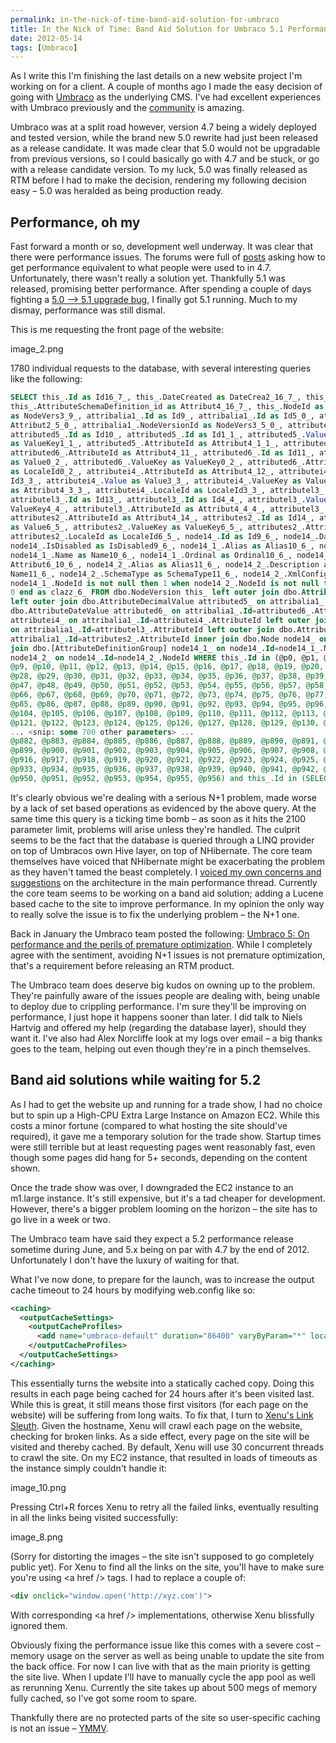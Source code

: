 ```yaml
---
permalink: in-the-nick-of-time-band-aid-solution-for-umbraco
title: In the Nick of Time: Band Aid Solution for Umbraco 5.1 Performance
date: 2012-05-14
tags: [Umbraco]
---
```

As I write this I'm finishing the last details on a new website project I'm working on for a client. A couple of months ago I made the easy decision of going with [Umbraco](http://umbraco.org/) as the underlying CMS. I've had excellent experiences with Umbraco previously and the [community](http://our.umbraco.org/) is amazing.

<!-- more -->

Umbraco was at a split road however, version 4.7 being a widely deployed and tested version, while the brand new 5.0 rewrite had just been released as a release candidate. It was made clear that 5.0 would not be upgradable from previous versions, so I could basically go with 4.7 and be stuck, or go with a release candidate version. To my luck, 5.0 was finally released as RTM before I had to make the decision, rendering my following decision easy – 5.0 was heralded as being production ready.

## Performance, oh my

Fast forward a month or so, development well underway. It was clear that there were performance issues. The forums were full of [posts](http://our.umbraco.org/forum/core/umbraco-5-general-discussion/28565-Umbraco-5-Performance-issues) asking how to get performance equivalent to what people were used to in 4.7. Unfortunately, there wasn't really a solution yet. Thankfully 5.1 was released, promising better performance. After spending a couple of days fighting a [5.0 –> 5.1 upgrade bug](http://our.umbraco.org/forum/core/umbraco-5-general-discussion/31197-Failing-to-upgrade-from-501-to-51RC), I finally got 5.1 running. Much to my dismay, performance was still dismal.

This is me requesting the front page of the website:

image_2.png

1780 individual requests to the database, with several interesting queries like the following:

```sql
SELECT this_.Id as Id16_7_, this_.DateCreated as DateCrea2_16_7_, this_.DefaultName as DefaultN3_16_7_,
this_.AttributeSchemaDefinition_id as Attribut4_16_7_, this_.NodeId as NodeId16_7_, attribalia1_.NodeVersionId
as NodeVers3_9_, attribalia1_.Id as Id9_, attribalia1_.Id as Id5_0_, attribalia1_.AttributeDefinitionId as
Attribut2_5_0_, attribalia1_.NodeVersionId as NodeVers3_5_0_, attributed5_.AttributeId as Attribut4_10_,
attributed5_.Id as Id10_, attributed5_.Id as Id1_1_, attributed5_.Value as Value1_1_, attributed5_.ValueKey
as ValueKey1_1_, attributed5_.AttributeId as Attribut4_1_1_, attributed5_.LocaleId as LocaleId1_1_,
attributed6_.AttributeId as Attribut4_11_, attributed6_.Id as Id11_, attributed6_.Id as Id0_2_, attributed6_.Value
as Value0_2_, attributed6_.ValueKey as ValueKey0_2_, attributed6_.AttributeId as Attribut4_0_2_, attributed6_.LocaleId
as LocaleId0_2_, attributei4_.AttributeId as Attribut4_12_, attributei4_.Id as Id12_, attributei4_.Id as
Id3_3_, attributei4_.Value as Value3_3_, attributei4_.ValueKey as ValueKey3_3_, attributei4_.AttributeId
as Attribut4_3_3_, attributei4_.LocaleId as LocaleId3_3_, attributel3_.AttributeId as Attribut4_13_,
attributel3_.Id as Id13_, attributel3_.Id as Id4_4_, attributel3_.Value as Value4_4_, attributel3_.ValueKey as
ValueKey4_4_, attributel3_.AttributeId as Attribut4_4_4_, attributel3_.LocaleId as LocaleId4_4_,
attributes2_.AttributeId as Attribut4_14_, attributes2_.Id as Id14_, attributes2_.Id as Id6_5_, attributes2_.Value
as Value6_5_, attributes2_.ValueKey as ValueKey6_5_, attributes2_.AttributeId as Attribut4_6_5_,
attributes2_.LocaleId as LocaleId6_5_, node14_.Id as Id9_6_, node14_.DateCreated as DateCrea2_9_6_,
node14_.IsDisabled as IsDisabled9_6_, node14_1_.Alias as Alias10_6_, node14_1_.Description as Descript3_10_6_,
node14_1_.Name as Name10_6_, node14_1_.Ordinal as Ordinal10_6_, node14_1_.AttributeSchemaDefinitionId as
Attribut6_10_6_, node14_2_.Alias as Alias11_6_, node14_2_.Description as Descript3_11_6_, node14_2_.Name as
Name11_6_, node14_2_.SchemaType as SchemaType11_6_, node14_2_.XmlConfiguration as XmlConfi6_11_6_, case when
node14_1_.NodeId is not null then 1 when node14_2_.NodeId is not null then 2 when node14_.Id is not null then
0 end as clazz_6_ FROM dbo.NodeVersion this_ left outer join dbo.Attribute attribalia1_ on this_.Id=attribalia1_.NodeVersionId
left outer join dbo.AttributeDecimalValue attributed5_ on attribalia1_.Id=attributed5_.AttributeId left outer join
dbo.AttributeDateValue attributed6_ on attribalia1_.Id=attributed6_.AttributeId left outer join dbo.AttributeIntegerValue
attributei4_ on attribalia1_.Id=attributei4_.AttributeId left outer join dbo.AttributeLongStringValue attributel3_
on attribalia1_.Id=attributel3_.AttributeId left outer join dbo.AttributeStringValue attributes2_ on
attribalia1_.Id=attributes2_.AttributeId inner join dbo.Node node14_ on this_.NodeId=node14_.Id left outer
join dbo.[AttributeDefinitionGroup] node14_1_ on node14_.Id=node14_1_.NodeId left outer join dbo.[AttributeSchemaDefinition]
node14_2_ on node14_.Id=node14_2_.NodeId WHERE this_.Id in (@p0, @p1, @p2, @p3, @p4, @p5, @p6, @p7, @p8,
@p9, @p10, @p11, @p12, @p13, @p14, @p15, @p16, @p17, @p18, @p19, @p20, @p21, @p22, @p23, @p24, @p25, @p26, @p27,
@p28, @p29, @p30, @p31, @p32, @p33, @p34, @p35, @p36, @p37, @p38, @p39, @p40, @p41, @p42, @p43, @p44, @p45, @p46,
@p47, @p48, @p49, @p50, @p51, @p52, @p53, @p54, @p55, @p56, @p57, @p58, @p59, @p60, @p61, @p62, @p63, @p64, @p65,
@p66, @p67, @p68, @p69, @p70, @p71, @p72, @p73, @p74, @p75, @p76, @p77, @p78, @p79, @p80, @p81, @p82, @p83, @p84,
@p85, @p86, @p87, @p88, @p89, @p90, @p91, @p92, @p93, @p94, @p95, @p96, @p97, @p98, @p99, @p100, @p101, @p102, @p103,
@p104, @p105, @p106, @p107, @p108, @p109, @p110, @p111, @p112, @p113, @p114, @p115, @p116, @p117, @p118, @p119, @p120,
@p121, @p122, @p123, @p124, @p125, @p126, @p127, @p128, @p129, @p130, @p131, @p132, @p133, @p134, @p135, @p136, @p137,
... <snip: some 700 other parameters> ...
@p882, @p883, @p884, @p885, @p886, @p887, @p888, @p889, @p890, @p891, @p892, @p893, @p894, @p895, @p896, @p897, @p898,
@p899, @p900, @p901, @p902, @p903, @p904, @p905, @p906, @p907, @p908, @p909, @p910, @p911, @p912, @p913, @p914, @p915,
@p916, @p917, @p918, @p919, @p920, @p921, @p922, @p923, @p924, @p925, @p926, @p927, @p928, @p929, @p930, @p931, @p932,
@p933, @p934, @p935, @p936, @p937, @p938, @p939, @p940, @p941, @p942, @p943, @p944, @p945, @p946, @p947, @p948, @p949,
@p950, @p951, @p952, @p953, @p954, @p955, @p956) and this_.Id in (SELECT this_0_.Id as y0_ FROM dbo.NodeVersion this_0_ WHERE this_0_.NodeId = @p957)
```

It's clearly obvious we're dealing with a serious N+1 problem, made worse by a lack of set based operations as evidenced by the above query. At the same time this query is a ticking time bomb – as soon as it hits the 2100 parameter limit, problems will arise unless they're handled. The culprit seems to be the fact that the database is queried through a LINQ provider on top of Umbracos own Hive layer, on top of NHibernate. The core team themselves have voiced that NHibernate might be exacerbating the problem as they haven't tamed the beast completely. I [voiced my own concerns and suggestions](http://our.umbraco.org/forum/core/umbraco-5-general-discussion/28565-Umbraco-5-Performance-issues?p=14) on the architecture in the main performance thread. Currently the core team seems to be working on a band aid solution; adding a Lucene based cache to the site to improve performance. In my opinion the only way to really solve the issue is to fix the underlying problem – the N+1 one.

Back in January the Umbraco team posted the following: [Umbraco 5: On performance and the perils of premature optimization](http://umbraco.com/follow-us/blog-archive/2012/1/4/umbraco-5-on-performance-and-the-perils-of-premature-optimisation.aspx). While I completely agree with the sentiment, avoiding N+1 issues is not premature optimization, that's a requirement before releasing an RTM product.

The Umbraco team does deserve big kudos on owning up to the problem. They're painfully aware of the issues people are dealing with, being unable to deploy due to crippling performance. I'm sure they'll be improving on performance, I just hope it happens sooner than later. I did talk to Niels Hartvig and offered my help (regarding the database layer), should they want it. I've also had Alex Norcliffe look at my logs over email – a big thanks goes to the team, helping out even though they're in a pinch themselves.

## Band aid solutions while waiting for 5.2

As I had to get the website up and running for a trade show, I had no choice but to spin up a High-CPU Extra Large Instance on Amazon EC2. While this costs a minor fortune (compared to what hosting the site should've required), it gave me a temporary solution for the trade show. Startup times were still terrible but at least requesting pages went reasonably fast, even though some pages did hang for 5+ seconds, depending on the content shown.

Once the trade show was over, I downgraded the EC2 instance to an m1.large instance. It's still expensive, but it's a tad cheaper for development. However, there's a bigger problem looming on the horizon – the site has to go live in a week or two.

The Umbraco team have said they expect a 5.2 performance release sometime during June, and 5.x being on par with 4.7 by the end of 2012. Unfortunately I don't have the luxury of waiting for that.

What I've now done, to prepare for the launch, was to increase the output cache timeout to 24 hours by modifying web.config like so:

```xml
<caching>
  <outputCacheSettings>
    <outputCacheProfiles>
      <add name="umbraco-default" duration="86400" varyByParam="*" location="ServerAndClient"/>
    </outputCacheProfiles>
  </outputCacheSettings>
</caching>
```

This essentially turns the website into a statically cached copy. Doing this results in each page being cached for 24 hours after it's been visited last. While this is great, it still means those first visitors (for each page on the website) will be suffering from long waits. To fix that, I turn to [Xenu's Link Sleuth](http://home.snafu.de/tilman/xenulink.html). Given the hostname, Xenu will crawl each page on the website, checking for broken links. As a side effect, every page on the site will be visited and thereby cached. By default, Xenu will use 30 concurrent threads to crawl the site. On my EC2 instance, that resulted in loads of timeouts as the instance simply couldn't handle it:

image_10.png

Pressing Ctrl+R forces Xenu to retry all the failed links, eventually resulting in all the links being visited successfully:

image_8.png

(Sorry for distorting the images – the site isn't supposed to go completely public yet). For Xenu to find all the links on the site, you'll have to make sure you're using &lt;a href /&gt; tags. I had to replace a couple of:

```html
<div onclick="window.open('http://xyz.com')">
```

With corresponding &lt;a href /&gt; implementations, otherwise Xenu blissfully ignored them.

Obviously fixing the performance issue like this comes with a severe cost – memory usage on the server as well as being unable to update the site from the back office. For now I can live with that as the main priority is getting the site live. When I update I'll have to manually cycle the app pool as well as rerunning Xenu. Currently the site takes up about 500 megs of memory fully cached, so I've got some room to spare.

Thankfully there are no protected parts of the site so user-specific caching is not an issue – [YMMV](http://en.wiktionary.org/wiki/YMMV).
